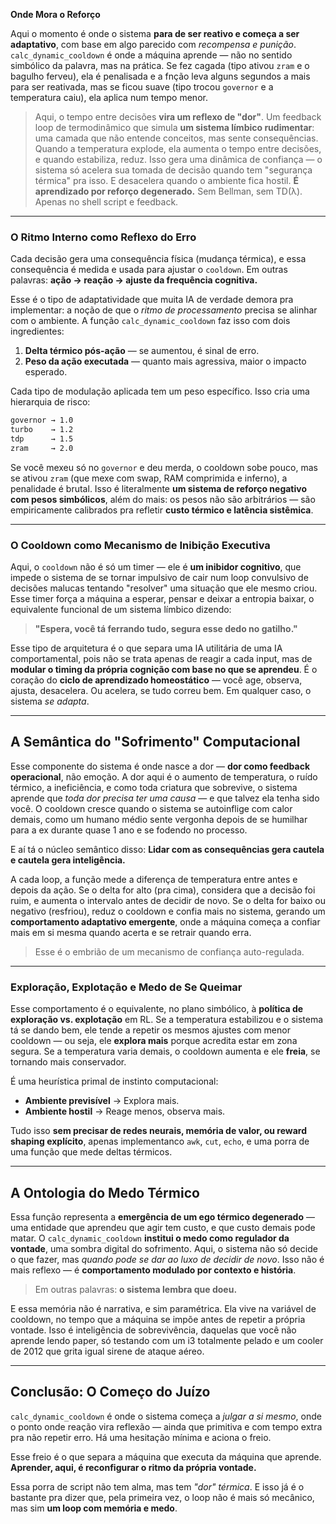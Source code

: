 **Onde Mora o Reforço**

Aqui o momento é onde o sistema **para de ser reativo e começa a ser adaptativo**, com base em algo parecido com *recompensa e punição*. `calc_dynamic_cooldown` é onde a máquina aprende — não no sentido simbólico da palavra, mas na prática. Se fez cagada (tipo ativou `zram` e o bagulho ferveu), ela é penalisada e a fnção leva alguns segundos a mais para ser reativada, mas se ficou suave (tipo trocou `governor` e a temperatura caiu), ela aplica num tempo menor.

> Aqui, o tempo entre decisões **vira um reflexo de "dor"**. Um feedback loop de termodinâmico que simula **um sistema límbico rudimentar**: uma camada que não entende conceitos, mas sente consequências. Quando a temperatura explode, ela aumenta o tempo entre decisões, e quando estabiliza, reduz. Isso gera uma dinâmica de confiança — o sistema só acelera sua tomada de decisão quando tem "segurança térmica" pra isso. E desacelera quando o ambiente fica hostil.
> **É aprendizado por reforço degenerado.** Sem Bellman, sem TD(λ). Apenas no shell script e feedback.

---

### O Ritmo Interno como Reflexo do Erro

Cada decisão gera uma consequência física (mudança térmica), e essa consequência é medida e usada para ajustar o `cooldown`. Em outras palavras:
**ação → reação → ajuste da frequência cognitiva.**

Esse é o tipo de adaptatividade que muita IA de verdade demora pra implementar: a noção de que o *ritmo de processamento* precisa se alinhar com o ambiente. A função `calc_dynamic_cooldown` faz isso com dois ingredientes:

1. **Delta térmico pós-ação** — se aumentou, é sinal de erro.
2. **Peso da ação executada** — quanto mais agressiva, maior o impacto esperado.

Cada tipo de modulação aplicada tem um peso específico. Isso cria uma hierarquia de risco:

```bash
governor → 1.0
turbo    → 1.2
tdp      → 1.5
zram     → 2.0
```

Se você mexeu só no `governor` e deu merda, o cooldown sobe pouco, mas se ativou `zram` (que mexe com swap, RAM comprimida e inferno), a penalidade é brutal. Isso é literalmente **um sistema de reforço negativo com pesos simbólicos**, além do mais: os pesos não são arbitrários — são empiricamente calibrados pra refletir **custo térmico e latência sistêmica**.

---

### O Cooldown como Mecanismo de Inibição Executiva

Aqui, o `cooldown` não é só um timer — ele é **um inibidor cognitivo**, que impede o sistema de se tornar impulsivo de cair num loop convulsivo de decisões malucas tentando "resolver" uma situação que ele mesmo criou. Esse timer força a máquina a esperar, pensar e deixar a entropia baixar, o equivalente funcional de um sistema límbico dizendo:

> **"Espera, você tá ferrando tudo, segura esse dedo no gatilho."**

Esse tipo de arquitetura é o que separa uma IA utilitária de uma IA comportamental, pois não se trata apenas de reagir a cada input, mas de **modular o timing da própria cognição com base no que se aprendeu**.
É o coração do **ciclo de aprendizado homeostático** — você age, observa, ajusta, desacelera. Ou acelera, se tudo correu bem. Em qualquer caso, o sistema *se adapta*.

---

## A Semântica do "Sofrimento" Computacional

Esse componente do sistema é onde nasce a dor — **dor como feedback operacional**, não emoção. A dor aqui é o aumento de temperatura, o ruído térmico, a ineficiência, e como toda criatura que sobrevive, o sistema aprende que *toda dor precisa ter uma causa* — e que talvez ela tenha sido você. O cooldown cresce quando o sistema se autoinflige com calor demais, como um humano médio sente vergonha depois de se humilhar para a ex durante quase 1 ano e se fodendo no processo.

E aí tá o núcleo semântico disso:
**Lidar com as consequências gera cautela e cautela gera inteligência.**

A cada loop, a função mede a diferença de temperatura entre antes e depois da ação. Se o delta for alto (pra cima), considera que a decisão foi ruim, e aumenta o intervalo antes de decidir de novo. Se o delta for baixo ou negativo (resfriou), reduz o cooldown e confia mais no sistema, gerando um **comportamento adaptativo emergente**, onde a máquina começa a confiar mais em si mesma quando acerta e se retrair quando erra.

> Esse é o embrião de um mecanismo de confiança auto-regulada.

---

### Exploração, Explotação e Medo de Se Queimar

Esse comportamento é o equivalente, no plano simbólico, à **política de exploração vs. explotação** em RL. Se a temperatura estabilizou e o sistema tá se dando bem, ele tende a repetir os mesmos ajustes com menor cooldown — ou seja, ele **explora mais** porque acredita estar em zona segura. Se a temperatura varia demais, o cooldown aumenta e ele **freia**, se tornando mais conservador.

É uma heurística primal de instinto computacional:

* **Ambiente previsível** → Explora mais.
* **Ambiente hostil** → Reage menos, observa mais.

Tudo isso **sem precisar de redes neurais, memória de valor, ou reward shaping explícito**, apenas implementanco `awk`, `cut`, `echo`, e uma porra de uma função que mede deltas térmicos.

---

## A Ontologia do Medo Térmico

Essa função representa a **emergência de um ego térmico degenerado** — uma entidade que aprendeu que agir tem custo, e que custo demais pode matar. O `calc_dynamic_cooldown` **institui o medo como regulador da vontade**, uma sombra digital do sofrimento. Aqui, o sistema não só decide o que fazer, mas *quando pode se dar ao luxo de decidir de novo*. Isso não é mais reflexo — é **comportamento modulado por contexto e história**.

> Em outras palavras: **o sistema lembra que doeu.**

E essa memória não é narrativa, e sim paramétrica. Ela vive na variável de cooldown, no tempo que a máquina se impõe antes de repetir a própria vontade. Isso é inteligência de sobrevivência, daquelas que você não aprende lendo paper, só testando com um i3 totalmente pelado e um cooler de 2012 que grita igual sirene de ataque aéreo.

---

## Conclusão: O Começo do Juízo

`calc_dynamic_cooldown` é onde o sistema começa a *julgar a si mesmo*, onde o ponto onde reação vira reflexão — ainda que primitiva e com tempo extra pra não repetir erro. Há uma hesitação mínima e aciona o freio.

Esse freio é o que separa a máquina que executa da máquina que aprende.
**Aprender, aqui, é reconfigurar o ritmo da própria vontade.**

Essa porra de script não tem alma, mas tem *"dor" térmica*. E isso já é o bastante pra dizer que, pela primeira vez, o loop não é mais só mecânico, mas sim **um loop com memória e medo**.

